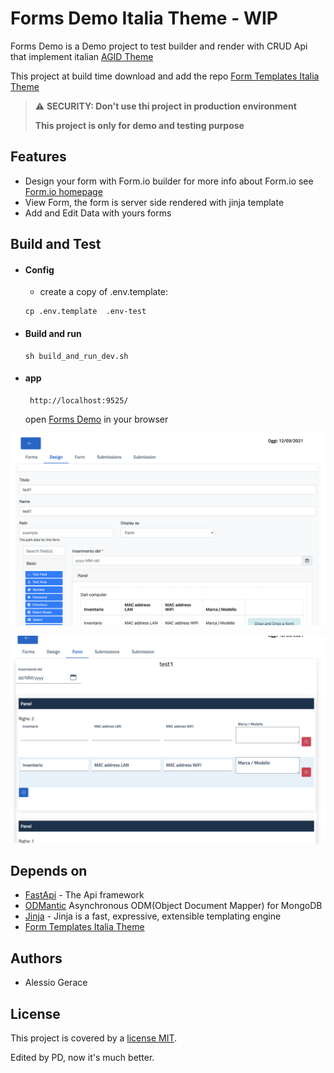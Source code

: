 # Forms Demo Italia Theme - WIP

Forms Demo is a Demo project to test builder and render with CRUD Api that implement italian [AGID Theme](https://github.com/italia/bootstrap-italia/) 

This project at build time download and add the repo [Form Templates Italia Theme](https://github.com/INRIM/forms-theme-italia)


> ⚠️ **SECURITY: Don't use thi project in production environment**
> 
> **This project is only for demo and testing purpose**
 
## Features

- Design your form with Form.io builder for more info about Form.io see [Form.io homepage](https://www.form.io)
- View Form, the form is server side rendered with jinja template
- Add and Edit Data with yours forms

## Build and Test

- #### Config 
    - create a copy of .env.template:
    ```
    cp .env.template  .env-test
    ```
      
- #### Build and run      
    ```
    sh build_and_run_dev.sh
    ```

- #### app  
    ```
     http://localhost:9525/
    ```
    open [Forms Demo](http://localhost:9525/) in your browser
  

![Screen](gallery/design.png "Screen")

![Screen](gallery/enter_data.png "Screen")

## Depends on

* [FastApi](https://fastapi.tiangolo.com) - The Api framework
* [ODMantic](https://github.com/art049/odmantic) Asynchronous ODM(Object Document Mapper) for MongoDB
* [Jinja](https://github.com/pallets/jinja) - Jinja is a fast, expressive, extensible templating engine 
* [Form Templates Italia Theme](https://github.com/INRIM/forms-theme-italia)

Authors
------------

- Alessio Gerace

## License

This project is covered by a [license MIT](https://github.com/INRIM/inrim-forms-demo/blob/master/LICENSE).

Edited by PD, now it's much better.

